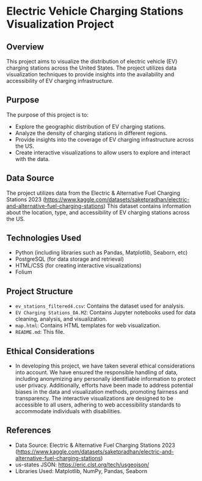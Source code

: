 # Electric Vehicle Charging Stations Visualization Project

## Overview
This project aims to visualize the distribution of electric vehicle (EV) charging stations across the United States. The project utilizes data visualization techniques to provide insights into the availability and accessibility of EV charging infrastructure.

## Purpose
The purpose of this project is to:

- Explore the geographic distribution of EV charging stations.
- Analyze the density of charging stations in different regions.
- Provide insights into the coverage of EV charging infrastructure across the US.
- Create interactive visualizations to allow users to explore and interact with the data.

## Data Source
The project utilizes data from the Electric & Alternative Fuel Charging Stations 2023 (https://www.kaggle.com/datasets/saketpradhan/electric-and-alternative-fuel-charging-stations) This dataset contains information about the location, type, and accessibility of EV charging stations across the US.

## Technologies Used
- Python (including libraries such as Pandas, Matplotlib, Seaborn, etc)
- PostgreSQL (for data storage and retrieval)
- HTML/CSS (for creating interactive visualizations)
- Folium

## Project Structure
- `ev_stations_filtered4.csv`: Contains the dataset used for analysis.
- `EV Charging Stations_DA.MZ`: Contains Jupyter notebooks used for data cleaning, analysis, and visualization.
- `map.html`: Contains HTML templates for web visualization.
- `README.md`: This file.

## Ethical Considerations
- In developing this project, we have taken several ethical considerations into account. We have ensured the responsible handling of data, including anonymizing any personally identifiable information to protect user privacy. Additionally, efforts have been made to address potential biases in the data and visualization methods, promoting fairness and transparency. The interactive visualizations are designed to be accessible to all users, adhering to web accessibility standards to accommodate individuals with disabilities.

## References
- Data Source: Electric & Alternative Fuel Charging Stations 2023 (https://www.kaggle.com/datasets/saketpradhan/electric-and-alternative-fuel-charging-stations)
- us-states JSON: https://eric.clst.org/tech/usgeojson/
- Libraries Used: Matplotlib, NumPy, Pandas, Seaborn

